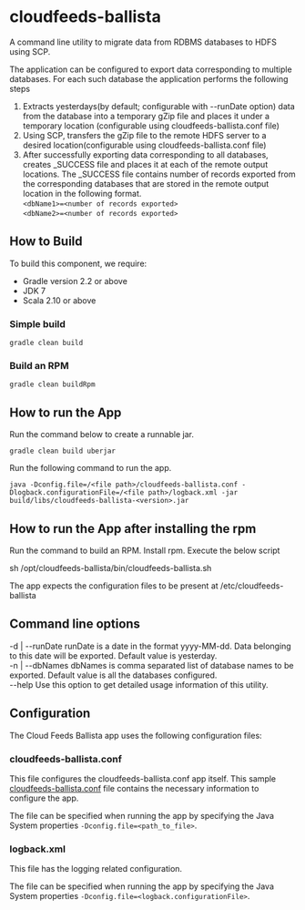 cloudfeeds-ballista
==========================

A command line utility to migrate data from RDBMS databases to HDFS using SCP.

The application can be configured to export data corresponding to multiple databases. For each 
such database the application performs the following steps

1.  Extracts yesterdays(by default; configurable with --runDate option) data from the database into a temporary
    gZip file and places it under a temporary location (configurable using cloudfeeds-ballista.conf file)
2.  Using SCP, transfers the gZip file to the remote HDFS server to a desired 
    location(configurable using cloudfeeds-ballista.conf file)    
3.  After successfully exporting data corresponding to all databases, creates _SUCCESS file and places it at each 
    of the remote output locations. The _SUCCESS file contains number of records exported from the corresponding 
    databases that are stored in the remote output location in the following format.   
    ```<dbName1>=<number of records exported>```  
    ```<dbName2>=<number of records exported>```

## How to Build
To build this component, we require:
* Gradle version 2.2 or above
* JDK 7
* Scala 2.10 or above


### Simple build
```
gradle clean build
```

### Build an RPM
```
gradle clean buildRpm
```

## How to run the App
Run the command below to create a runnable jar. 
```
gradle clean build uberjar
```
Run the following command to run the app.

```
java -Dconfig.file=/<file path>/cloudfeeds-ballista.conf -Dlogback.configurationFile=/<file path>/logback.xml -jar build/libs/cloudfeeds-ballista-<version>.jar
```
## How to run the App after installing the rpm
Run the command to build an RPM. Install rpm. Execute the below script   

sh /opt/cloudfeeds-ballista/bin/cloudfeeds-ballista.sh

The app expects the configuration files to be present at /etc/cloudfeeds-ballista

## Command line options

  -d <value> | --runDate <value>
         runDate is a date in the format yyyy-MM-dd. Data belonging to this date will be exported. Default value is yesterday.           
  -n <value> | --dbNames <value>
         dbNames is comma separated list of database names to be exported. Default value is all the databases configured.           
  --help
         Use this option to get detailed usage information of this utility.

## Configuration

The Cloud Feeds Ballista app uses the following configuration files:

### cloudfeeds-ballista.conf
This file configures the cloudfeeds-ballista.conf app itself. This sample [cloudfeeds-ballista.conf](https://github.com/rackerlabs/cloudfeeds-ballista/blob/master/src/main/resources/cloudfeeds-ballista.conf) file contains the necessary information to configure the app. 

The file can be specified when running the app by specifying the Java System properties ```-Dconfig.file=<path_to_file>```.

### logback.xml
This file has the logging related configuration.

The file can be specified when running the app by specifying the Java System properties ```-Dconfig.file=<logback.configurationFile>```.
